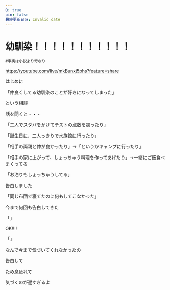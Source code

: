 ```yaml
---
Q: true
pin: false
最終更新日時: Invalid date
---
```

# 幼馴染！！！！！！！！！！！

`#事実は小説より奇なり`

https://youtube.com/live/mkBunxj5phs?feature=share

はじめに

「仲良くしてる幼馴染のことが好きになってしまった」

という相談

話を聞くと・・・

「二人でスタバをかけてテストの点数を競ったり」

「誕生日に、二人っきりで水族館に行ったり」

「相手の両親と仲が良かったり」→「というかキャンプに行ったり」

「相手の家に上がって、しょっちゅう料理を作ってあげたり」→一緒にご飯食べまくってる

「お泊りもしょっちゅうしてる」

告白しました

「同じ布団で寝てたのに何もしてこなかった」

今まで何回も告白してきた

「」

OK!!!!

「」

なんで今まで気づいてくれなかったの

告白して

ため息疲れて

気づくのが遅すぎるよ